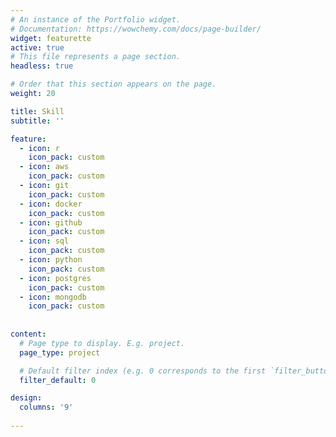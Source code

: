 ```yaml
---
# An instance of the Portfolio widget.
# Documentation: https://wowchemy.com/docs/page-builder/
widget: featurette
active: true
# This file represents a page section.
headless: true

# Order that this section appears on the page.
weight: 20

title: Skill
subtitle: ''

feature:
  - icon: r
    icon_pack: custom
  - icon: aws
    icon_pack: custom
  - icon: git
    icon_pack: custom
  - icon: docker
    icon_pack: custom
  - icon: github
    icon_pack: custom
  - icon: sql
    icon_pack: custom
  - icon: python
    icon_pack: custom
  - icon: postgres
    icon_pack: custom
  - icon: mongodb
    icon_pack: custom
 
      
content:
  # Page type to display. E.g. project.
  page_type: project

  # Default filter index (e.g. 0 corresponds to the first `filter_button` instance below).
  filter_default: 0

design:
  columns: '9'
  
---
```


